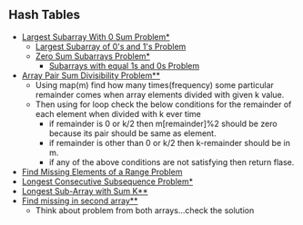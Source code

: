 ## Hash Tables
- [Largest Subarray With 0 Sum Problem*](https://practice.geeksforgeeks.org/problems/largest-subarray-with-0-sum/1)
    - [Largest Subarray of 0's and 1's Problem](https://practice.geeksforgeeks.org/problems/largest-subarray-of-0s-and-1s/1)
    - [Zero Sum Subarrays Problem*](https://practice.geeksforgeeks.org/problems/zero-sum-subarrays1825/1)
        - [Subarrays with equal 1s and 0s Problem](https://practice.geeksforgeeks.org/problems/count-subarrays-with-equal-number-of-1s-and-0s-1587115620/1#)
- [Array Pair Sum Divisibility Problem**](https://practice.geeksforgeeks.org/problems/array-pair-sum-divisibility-problem3257/1)
    - Using map(m) find how many times(frequency) some particular remainder comes when array elements divided with given k value.
    - Then using for loop check the below conditions for the remainder of each element when divided with k ever time
        - if remainder is 0 or k/2 then m[remainder]%2 should be zero because its pair should be same as element.
        - if remainder is other than 0 or k/2 then k-remainder should be in m.
        - if any of the above conditions are not satisfying then return flase.
- [Find Missing Elements of a Range Problem](https://www.geeksforgeeks.org/find-missing-elements-of-a-range/)
- [Longest Consecutive Subsequence Problem*](https://practice.geeksforgeeks.org/problems/longest-consecutive-subsequence2449/1#)
- [Longest Sub-Array with Sum K**](https://practice.geeksforgeeks.org/problems/longest-sub-array-with-sum-k0809/1#)
- [Find missing in second array**](https://practice.geeksforgeeks.org/problems/in-first-but-second5423/1#)
    - Think about problem from both arrays...check the solution